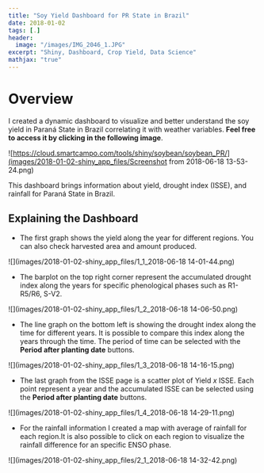```yaml
---
title: "Soy Yield Dashboard for PR State in Brazil"
date: 2018-01-02
tags: [.]
header:
  image: "/images/IMG_2046_1.JPG"
excerpt: "Shiny, Dashboard, Crop Yield, Data Science"
mathjax: "true"
---
```



# Overview

I created a dynamic dashboard to visualize and better understand the soy yield in Paraná State in Brazil correlating it with weather variables. **Feel free to access it by clicking in the following image**.

![https://cloud.smartcampo.com/tools/shiny/soybean/soybean_PR/](images/2018-01-02-shiny_app_files/Screenshot from 2018-06-18 13-53-24.png)

This dashboard brings information about yield, drought index (ISSE), and rainfall for Paraná State in Brazil.

## Explaining the Dashboard

* The first graph shows the yield along the year for different regions. You can also check harvested area and amount produced.

![](images/2018-01-02-shiny_app_files/1_1_2018-06-18 14-01-44.png)

* The barplot on the top right corner represent the accumulated drought index along the years for specific phenological phases such as R1-R5/R6, S-V2.

![](images/2018-01-02-shiny_app_files/1_2_2018-06-18 14-06-50.png)

* The line graph on the bottom left is showing the drought index along the time for different years. It is possible to compare this index along the years through the time. The period of time can be selected with the **Period after planting date** buttons.

![](images/2018-01-02-shiny_app_files/1_3_2018-06-18 14-16-15.png)

* The last graph from the ISSE page is a scatter plot of Yield *x* ISSE. Each point represent a year and the accumulated ISSE can be selected using the **Period after planting date** buttons.

![](images/2018-01-02-shiny_app_files/1_4_2018-06-18 14-29-11.png)

* For the rainfall information I created a map with average of rainfall for each region.It is also possible to click on each region to visualize the rainfall difference for an specific ENSO phase.

![](images/2018-01-02-shiny_app_files/2_1_2018-06-18 14-32-42.png)
